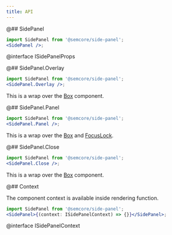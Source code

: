 ```yaml
---
title: API
---
```


@## SidePanel

```jsx
import SidePanel from '@semcore/side-panel';
<SidePanel />;
```

@interface ISidePanelProps

@## SidePanel.Overlay

```jsx
import SidePanel from '@semcore/side-panel';
<SidePanel.Overlay />;
```

This is a wrap over the [Box](/layout/box-system/box-api/#a3cfce) component.

@## SidePanel.Panel

```jsx
import SidePanel from '@semcore/side-panel';
<SidePanel.Panel />;
```

This is a wrap over the [Box](/layout/box-system/box-api/#a3cfce) and [FocusLock](https://github.com/theKashey/react-focus-lock/blob/master/interfaces.d.ts#L4).

@## SidePanel.Close

```jsx
import SidePanel from '@semcore/side-panel';
<SidePanel.Close />;
```

This is a wrap over the [Box](/layout/box-system/box-api/#a3cfce) component.

@## Context

The component context is available inside rendering function.

```jsx
import SidePanel from '@semcore/side-panel';
<SidePanel>{(context: ISidePanelContext) => {}}</SidePanel>;
```

@interface ISidePanelContext
